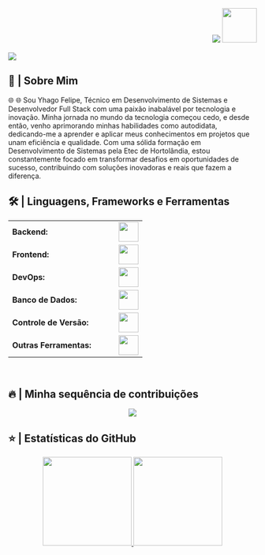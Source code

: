 <div align="right">
<a style="text-decoration: none" target="_blank" href="https://github.com/yyhago">
<img src="https://visitor-badge.laobi.icu/badge?page_id=codediaz.codediaz&left_color=gray&right_color=blue&left_text=Visitantes%20Coders">
</a>
<a style="text-decoration: none" target="_blank" href="https://www.linkedin.com/in/yhagofelipe/">
<img width="70" src="https://img.shields.io/badge/-Conectar-blue?style=flat&logo=Linkedin&logoColor=white">
</a>
</div>

<br>

<img src="https://readme-typing-svg.herokuapp.com/?font=Roboto&weight=900&size=40=true&vCenter=true&width=500&height=70&duration=4000&color=B3B3B3&lines=Prazer!,+👋;+Eu+sou+Yhago+Felipe!;" />

<h2>📖 | Sobre Mim</h2>
🌐 🌐 Sou Yhago Felipe, Técnico em Desenvolvimento de Sistemas e Desenvolvedor Full Stack com uma paixão inabalável por tecnologia e inovação. Minha jornada no mundo da tecnologia começou cedo, e desde então, venho aprimorando minhas habilidades como autodidata, dedicando-me a aprender e aplicar meus conhecimentos em projetos que unam eficiência e qualidade. Com uma sólida formação em Desenvolvimento de Sistemas pela Etec de Hortolândia, estou constantemente focado em transformar desafios em oportunidades de sucesso, contribuindo com soluções inovadoras e reais que fazem a diferença.


<h2>🛠️ | Linguagens, Frameworks e Ferramentas</h2>

<table width="100%">
  <tr>
    <td width="200px"><strong>Backend:</strong></td>
    <td><img height="40" src="https://skillicons.dev/icons?i=python,nodejs,cs,dotnet,php,wordpress" /></td>
  </tr>
  <tr>
    <td width="200px"><strong>Frontend:</strong></td>
    <td><img height="40" src="https://skillicons.dev/icons?i=html,css,bootstrap,tailwind,js,ts,react,next" /></td>
  </tr>
  <tr>
    <td width="200px"><strong>DevOps:</strong></td>
    <td><img height="40" src="https://skillicons.dev/icons?i=azure,docker,aws,linux,windows" /></td>
  </tr>
  <tr>
    <td width="200px"><strong>Banco de Dados:</strong></td>
    <td><img height="40" src="https://skillicons.dev/icons?i=mysql,mongodb,firebase,supabase,postgresql" /></td>
  </tr>
  <tr>
    <td width="200px"><strong>Controle de Versão:</strong></td>
    <td><img height="40" src="https://skillicons.dev/icons?i=git,github" /></td>
  </tr>
  <tr>
    <td width="200px"><strong>Outras Ferramentas:</strong></td>
    <td><img height="40" src="https://skillicons.dev/icons?i=figma,photoshop,apache,powerbi,oracleapex" /></td>
  </tr>
</table>


<br>

<h2>🔥 | Minha sequência de contribuições</h2>
<p align="center">
  <a href="https://github.com/DenverCoder1/github-readme-streak-stats">
    <img src="https://github-readme-streak-stats.herokuapp.com/?user=codediaz&locale=pt-br#version3"/>
  </a>
</p>

<h2>⭐ | Estatísticas do GitHub </h2>

<div align="center">
<a href="https://github.com/yyhago">
<img height="180em" src="https://github-readme-stats.vercel.app/api?username=yyhago&show_icons=true&theme=default&include_all_commits=true&count_private=true&locale=pt-br"/>
<img height="180em" src="https://github-readme-stats.vercel.app/api/top-langs/?username=yyhago&layout=compact&langs_count=7&theme=default&locale=pt-br"/>
</a>
</div>

